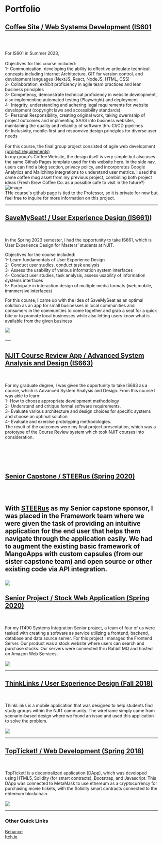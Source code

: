# Portfolio 

## [Coffee Site / Web Systems Development (IS601](https://njit-wis.github.io/coffee_site/about)
<br><br>

For IS601 in Summer 2023, 
<br>
<br>
Objectives for this course included:
<br>
1- Communication, developing the ability to effective articulate technical concepts including Internet Architecture, GIT for version control, and development languages (NextJS, React, NodeJS, HTML, CSS)
<br>
2- Collaboration, exhibit proficiency in agile team practices and lean business principles
<br>
3- Competency, demonstrate technical proficiency in website development, also implementing automated testing (Playwright) and deployment 
<br>
4- Integrity, understanding and adhering legal requirements for website development (copyright laws and accessibility standards)
<br>
5- Personal Responsibility, creating original work, taking owernship of project outcomes and implmenting SAAS into business websites, maintaining the quality and reliabilty of software thru CI/CD pipelines
<br>
6- Inclusivity, mobile-first and responvive design principles for diverse user needs
<br><br>
For this course, the final group project consisted of agile web development [(project requirements)](https://github.com/kaw393939/webdev1_final_group)
<br>
In my group's Coffee Website, the design itself is very simple but also uses the same Github Pages template used for this website here. In the side nav, users can find a blog section, privacy policy, and incorporates Google Analytics and Mailchimp integrations to understand user metrics. 
I used the same coffee mug asset from my previous project, combining both project ideas (Fresh Brew Coffee Co. as a possible cafe to visit in the future?)
![image](https://github.com/ponponderp/ponponderp.github.io/assets/38149022/3a5ff99b-257a-47c6-afe8-fb3c1a23d2e7)
<br>
THe course's github page is tied to the Professor, so it is private for now but feel free to inquire for more information on this project.

---

## [SaveMySeat! / User Experience Design (IS661)](https://www.figma.com/proto/FdiMSVb6ygty39Wn0SLXBm/IS661-Project---Maravilla?type=design&node-id=5-29&t=Xh67l0fxdzIZOWMT-9&scaling=scale-down&page-id=1%3A13&starting-point-node-id=5%3A29&show-proto-sidebar=1))
<br><br>
In the Spring 2023 semester, I had the opportunity to take IS661, which is User Experience Design for Masters' students at NJIT.

Objectives for the course included:
<br>
1- Learn fundamentals of User Experience Design
<br>
2- Conduct user studies, conduct task analysis
<br>
3- Assess the usability of various information system interfaces
<br>
4- Conduct user studies, task analysis, assess usability of information systems interfaces
<br>
5- Partcipate in interaction design of multiple media formats (web,mobile, immmersive interfaces)
<br>

For this course, I came up with the idea of SaveMySeat as an optimal solution as an app for small businesses in local communities and consumers in the communities to come together and grab a seat for a quick bite or to promote local businesses while also letting users know what is available from the given business
<br>

<img src="images/savemyseat.PNG?raw=true"/>
<br><br>
---

## [NJIT Course Review App / Advanced System Analysis and Design (IS663)](https://2sd27g.axshare.com/#id=itivf9&p=home)

<br><br>
For my graduate degree, I was given the opportunity to take IS663 as a course, which is Advanced System Analysis and Design. From this course I was able to learn:
<br>
1- How to choose appropriate development methodology
<br>
2- Understand and critique formal software requirements.
<br>
3- Evaluate various architecture and design choices for specific systems and choose an optimal solution
<br>
4- Evaluate and exercise prototyping methodologies.
<br>
The result of the outcomes were my final project presentation, which was a prototype of the Course Review system which took NJIT courses into consideration. 

<br><br>
---

## [Senior Capstone / STEERus (Spring 2020) ](/steerus)
<br><br>
With <a href="https://www.steerus.io">STEERus</a> as my Senior capstone sponsor, I was placed in the Framework team where we were given the task of providing an intuitive application for the end user that helps them navigate through the application easily. We had to augment the existing basic framework of MangoApps with custom capsules (from our sister capstone team) and open source or other existing code via API integration.
<br><br>
<img src="images/STEERus_final.jpg?raw=true"/>
<br>
---

## [Senior Project / Stock Web Application (Spring 2020)](https://github.com/krg25/IT490-Frontend)
<br><br>
For my IT490 Systems Integration Senior project, a team of four of us were tasked with creating a software as service utilizing a frontend, backend, database and data source server. For this project I managed the Frontend Server. Our product was a stock website where users can search and purchase stocks. Our servers were connected thru Rabbit MQ and hosted on Amazon Web Services. 
<br><br>
<img src="images/stocks.am preview.png?raw=true"/>

---
## [ThinkLinks / User Experience Design (Fall 2018)](https://xd.adobe.com/view/16279b55-bafa-4a29-5529-023f61f5b2a3-6016/)
<br><br>
ThinkLinks is a mobile application that was designed to help students find study groups within the NJIT community. The wireframe simply came from scenario-based design where we found an issue and used this application to solve the problem.
<br><br>
<img src="images/thinklinks preview.png?raw=true"/>

---
## [TopTicket! / Web Development (Spring 2018)](https://github.com/ponponderp/top-ticket)
<br><br>
TopTicket! is a decentralized application (DApp), which was developed using HTML5, Solidity (for smart contracts), Bootstrap, and Javascript. This DApp was connected to MetaMask to use ethereum as a cryptocurrency for purchasing movie tickets, with the Solidity smart contracts connected to the ehtereum blockchain. 
<br><br>
<img src="images/TopTicket preview.png?raw=true"/>

---

### Other Quick Links

<a href="https://www.behance.net/alyssamaravilla">Behance</a>
<br>
<a href="https://www.ponponderp.itch.io">Itch.io</a>
<br>
